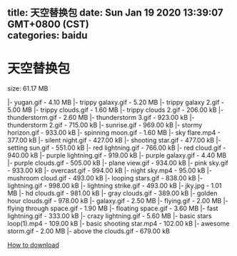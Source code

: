 
title: 天空替换包
date: Sun Jan 19 2020 13:39:07 GMT+0800 (CST)    
categories: baidu
---

# 天空替换包
size: 61.17 MB
 
 
|- yugan.gif - 4.10 MB
|- trippy galaxy.gif - 5.20 MB
|- trippy galaxy 2.gif - 5.00 MB
|- trippy clouds.gif - 1.60 MB
|- trippy clouds 2.gif - 206.00 kB
|- thunderstorm.gif - 2.60 MB
|- thunderstorm 3.gif - 923.00 kB
|- thunderstorm 2.gif - 715.00 kB
|- sunrise.gif - 969.00 kB
|- stormy horizon.gif - 933.00 kB
|- spinning moon.gif - 1.60 MB
|- sky flare.mp4 - 377.00 kB
|- silent night.gif - 427.00 kB
|- shooting star.gif - 477.00 kB
|- setting sun.gif - 551.00 kB
|- red lightning.gif - 766.00 kB
|- red cloud.gif - 940.00 kB
|- purple lightning.gif - 919.00 kB
|- purple galaxy.gif - 4.40 MB
|- purple clouds.gif - 505.00 kB
|- plane view.gif - 934.00 kB
|- pink sky.gif - 933.00 kB
|- overcast.gif - 994.00 kB
|- night sky.mp4 - 95.00 kB
|- mushroom cloud.gif - 493.00 kB
|- looping stars.gif - 838.00 kB
|- lightning.gif - 998.00 kB
|- lightning strike.gif - 493.00 kB
|- jky.jpg - 1.01 MB
|- hd clouds.gif - 981.00 kB
|- gray clouds.gif - 389.00 kB
|- golden hour clouds.gif - 978.00 kB
|- galaxy.gif - 2.50 MB
|- flying.gif - 2.00 MB
|- flying through space.gif - 1.90 MB
|- floating space.gif - 3.60 MB
|- fast lightning.gif - 333.00 kB
|- crazy lightning.gif - 5.60 MB
|- basic stars loop(1).mp4 - 109.00 kB
|- basic shooting star.mp4 - 102.00 kB
|- awesome storm.gif - 2.00 MB
|- above the clouds.gif - 679.00 kB

[How to download](https://bpcam.bemobtrk.com/go/2ceec3aa-1ca2-46d6-b9ff-aaa5c184517c?jno=1782)